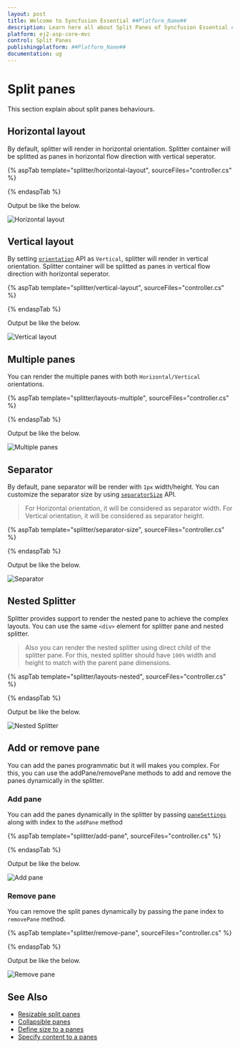 ```yaml
---
layout: post
title: Welcome to Syncfusion Essential ##Platform_Name##
description: Learn here all about Split Panes of Syncfusion Essential ##Platform_Name## widgets based on HTML5 and jQuery.
platform: ej2-asp-core-mvc
control: Split Panes
publishingplatform: ##Platform_Name##
documentation: ug
---
```



# Split panes

This section explain about split panes behaviours.

## Horizontal layout

By default, splitter will render in horizontal orientation. Splitter container will be splitted as panes in horizontal flow direction with vertical seperator.

{% aspTab template="splitter/horizontal-layout", sourceFiles="controller.cs" %}

{% endaspTab %}

Output be like the below.

![Horizontal layout](./images/horizontal-layout.png)

## Vertical layout

By setting [`orientation`](https://help.syncfusion.com/cr/aspnetcore-js2/Syncfusion.EJ2.Layouts.Splitter.html#Syncfusion_EJ2_Layouts_Splitter_Orientation) API as `Vertical`, splitter will render in vertical orientation. Splitter container will be splitted as panes in vertical flow direction with horizontal seperator.

{% aspTab template="splitter/vertical-layout", sourceFiles="controller.cs" %}

{% endaspTab %}

Output be like the below.

![Vertical layout](./images/vertical-layout.png)

## Multiple panes

You can render the multiple panes with both `Horizontal/Vertical` orientations.

{% aspTab template="splitter/layouts-multiple", sourceFiles="controller.cs" %}

{% endaspTab %}

Output be like the below.

![Multiple panes](./images/layouts-multiple.png)

## Separator

By default, pane separator will be render with `1px` width/height. You can customize the separator size by using [`separatorSize`](https://help.syncfusion.com/cr/aspnetcore-js2/Syncfusion.EJ2.Layouts.Splitter.html#Syncfusion_EJ2_Layouts_Splitter_SeparatorSize) API.

> For Horizontal orientation, it will be considered as separator width.
> For Vertical orientation, it will be considered as separator height.

{% aspTab template="splitter/separator-size", sourceFiles="controller.cs" %}

{% endaspTab %}

Output be like the below.

![Separator](./images/separator-size.png)

## Nested Splitter

Splitter provides support to render the nested pane to achieve the complex layouts. You can use the same `<div>` element for splitter pane and nested splitter.

> Also you can render the nested splitter using direct child of the splitter pane. For this, nested splitter should have `100%` width and height to match with the parent pane dimensions.

{% aspTab template="splitter/layouts-nested", sourceFiles="controller.cs" %}

{% endaspTab %}

Output be like the below.

![Nested Splitter](./images/layouts-nested.png)

## Add or remove pane

You can add the panes programmatic but it will makes you complex. For this, you can use the addPane/removePane methods to add and remove the panes dynamically in the splitter.

### Add pane

You can add the panes dynamically in the splitter by passing [`paneSettings`](https://help.syncfusion.com/cr/aspnetcore-js2/Syncfusion.EJ2.Layouts.Splitter.html#Syncfusion_EJ2_Layouts_Splitter_PaneSettings) along with index to the `addPane` method

{% aspTab template="splitter/add-pane", sourceFiles="controller.cs" %}

{% endaspTab %}

Output be like the below.

![Add pane](./images/add-pane.png)

### Remove pane

You can remove the split panes dynamically by passing the pane index to `removePane` method.

{% aspTab template="splitter/remove-pane", sourceFiles="controller.cs" %}

{% endaspTab %}

Output be like the below.

![Remove pane](./images/remove-pane.png)

## See Also

* [Resizable split panes](./resizing/)
* [Collapsible panes](./expand-and-collapse/)
* [Define size to a panes](./pane-sizing/ )
* [Specify content to a panes](./pane-content/)
